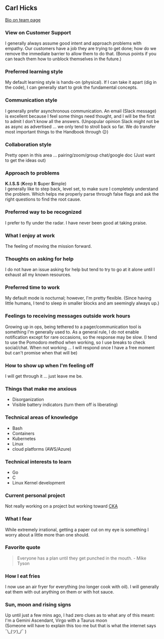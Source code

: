 ## Carl Hicks

[Bio on team page](../../company/team/index.md#carl-hicks)

### View on Customer Support

I generally always assume good intent and approach problems with empathy. Our customers have a job they are trying to get done; how do we remove the immediate barrier to allow them to do that. (Bonus points if you can teach them how to unblock themselves in the future.)

### Preferred learning style

My default learning style is hands-on (physical). If I can take it apart (dig in the code), I can generally start to grok the fundamental concepts.

### Communication style

I generally prefer asynchronous communication. An email (Slack message) is excellent because I feel some things need thought, and I will be the first to admit I don't know all the answers.
(Unpopular opinion Slack might not be as async as advertised ... we only tend to stroll back so far. We do transfer most important things to the Handbook through 😉)

### Collaboration style

Pretty open in this area ... pairing/zoom/group chat/google doc (Just want to get the ideas out)

### Approach to problems

**K.I.S.S**
(**K**eep **I**t **S**uper **S**imple)  
I generally like to step back, level set, to make sure I completely understand the problem. Which helps me properly parse through false flags and ask the right questions to find the root cause.

### Preferred way to be recognized

I prefer to fly under the radar. I have never been good at taking praise.

### What I enjoy at work

The feeling of moving the mission forward.

### Thoughts on asking for help

I do not have an issue asking for help but tend to try to go at it alone until I exhaust all my known resources.

### Preferred time to work

My default mode is nocturnal; however, I'm pretty flexible.
(Since having little humans, I tend to sleep in smaller blocks and am seemingly always up.)

### Feelings to receiving messages outside work hours

Growing up in ops, being tethered to a pager/communication tool is something I'm generally used to. As a general rule, I do not enable notification except for rare occasions, so the response may be slow.
(I tend to use the Pomodoro method when working, so I use breaks to check social/chat. When not working ... I will respond once I have a free moment but can't promise when that will be)

### How to show up when I'm feeling off

I will get through it ... just leave me be.

### Things that make me anxious

- Disorganization
- Visible battery indicators (turn them off is liberating)

### Technical areas of knowledge

- Bash
- Containers
- Kubernetes
- Linux
- cloud platforms (AWS/Azure)

### Technical interests to learn

- Go
- C
- Linux Kernel development

### Current personal project

Not really working on a project but working toward [CKA](https://training.linuxfoundation.org/certification/certified-kubernetes-administrator-cka/)

### What I fear

While extremely irrational, getting a paper cut on my eye is something I worry about a little more than one should.

### Favorite quote

> Everyone has a plan until they get punched in the mouth. - Mike Tyson

### How I eat fries

I now use an air fryer for everything (no longer cook with oil). I will generally eat them with out anything on them or with hot sauce.

### Sun, moon and rising signs

Up until just a few mins ago, I had zero clues as to what any of this meant:  
I'm a Gemini Ascendant, Virgo with a Taurus moon  
(Someone will have to explain this too me but that is what the internet says ¯\\\_(ツ)\_/¯ )
